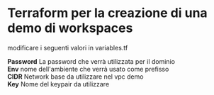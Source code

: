 # Terraform per la creazione di una demo di workspaces

modificare i seguenti valori in variables.tf

**Password** La password che verrà utilizzata per il dominio  
**Env** nome dell'ambiente che verrà usato come prefisso  
**CIDR** Network base da utilizzare nel vpc demo  
**Key** Nome del keypair da utilizzare  
